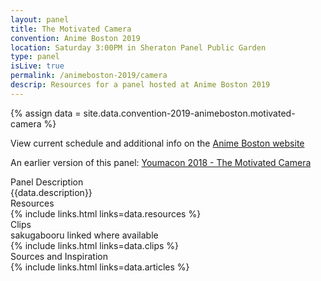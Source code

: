 ```yaml
---
layout: panel
title: The Motivated Camera
convention: Anime Boston 2019
location: Saturday 3:00PM in Sheraton Panel Public Garden
type: panel
isLive: true
permalink: /animeboston-2019/camera
descrip: Resources for a panel hosted at Anime Boston 2019
---
```


{% assign data = site.data.convention-2019-animeboston.motivated-camera %}

View current schedule and additional info on the <a href="http://animeboston.com/coninfo/schedule_panel/3157">Anime Boston website</a>

An earlier version of this panel: <a href="/youmacon-2018/camera/">Youmacon 2018 - The Motivated Camera</a>

<div class="manga-header">Panel Description</div>
<div class="panel-description">{{data.description}}</div>

<!-- <div class="manga-header">Preshow</div> -->
<!-- {% include links.html links=data.preshow %} -->

<div class="manga-header">Resources</div>
{% include links.html links=data.resources %}

<div class="manga-header">
  Clips
  <div class="minor">sakugabooru linked where available</div>
</div>
{% include links.html links=data.clips %}

<div class="manga-header"> Sources and Inspiration </div>
{% include links.html links=data.articles %}
